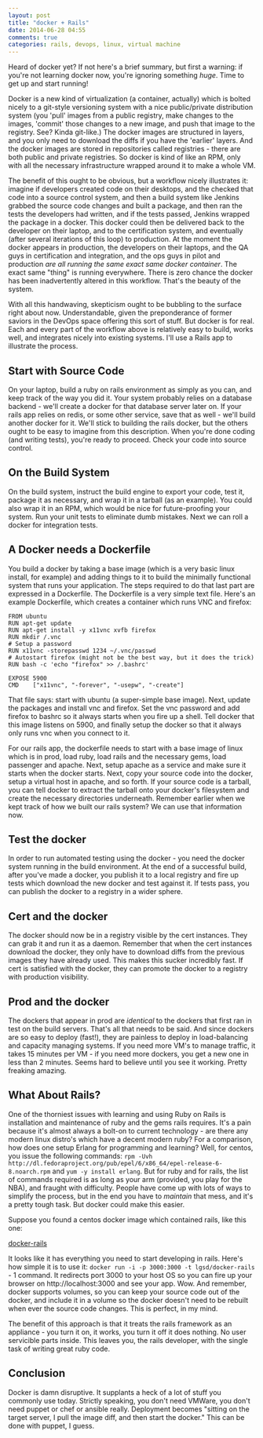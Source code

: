 ```yaml
---
layout: post
title: "docker + Rails"
date: 2014-06-28 04:55
comments: true
categories: rails, devops, linux, virtual machine
---
```

Heard of docker yet?  If not here's a brief summary, but first a warning: if you're not learning docker now, you're ignoring something *huge*. 
 Time to get up and start running!

<!-- more -->
Docker is a new kind of virtualization (a container, actually) which is bolted nicely to a git-style versioning system with a nice public/private distribution
 system (you 'pull' images from a public registry, make changes to the images, 'commit' those changes to a new image, and push that image to the registry. 
See?  Kinda git-like.) The docker images are structured in layers, and you only need to download the diffs if you have the 'earlier' layers.
And the docker images are stored in repositories called registries - there are both public and private registries.
So docker is kind of like an RPM, only with all the necessary infrastructure wrapped around it to make a whole VM.  

The benefit of this ought to be obvious, but a workflow nicely illustrates it: imagine if developers created code on their desktops, 
and the checked that code into a source control system, and then a build system like Jenkins grabbed the source code changes and built a package, 
and then ran the tests the developers had written, and if the tests passed, Jenkins wrapped the package in a docker. 
This docker could then be delivered back to the developer on their laptop, and to the certification system, and eventually (after several iterations 
of this loop) to production. At the moment the docker appears in production, the developers on their laptops, and the QA guys in certification and 
integration, and the ops guys in pilot and production *are all running the same exact same docker container*.  The exact same "thing" is running everywhere.  There is zero chance the docker has been inadvertently altered in this workflow. That's the beauty of the system.

With all this handwaving, skepticism ought to be bubbling to the surface right about now. Understandable, given the preponderance of former saviors in
the DevOps space offering this sort of stuff.  But docker is for real.  Each and every part of the workflow above is relatively easy to build, works well, 
and integrates nicely into existing systems.  I'll use a Rails app to illustrate the process.

## Start with Source Code
On your laptop, build a ruby on rails environment as simply as you can, and keep track of the way you did it. 
Your system probably relies on a database backend - we'll create a docker for that database server later on. 
If your rails app relies on redis, or some other service, save that as well - we'll build another docker for it. 
We'll stick to building the rails docker, but the others ought to be easy to imagine from this description. 
When you're done coding (and writing tests), you're ready to proceed. Check your code into source control.

## On the Build System
On the build system, instruct the build engine to export your code, test it, package it as necessary, and wrap it in a tarball (as an example). 
You could also wrap it in an RPM, which would be nice for future-proofing your system. 
Run your unit tests to eliminate dumb mistakes.  Next we can roll a docker for integration tests.

## A Docker needs a Dockerfile
You build a docker by taking a base image (which is a very basic linux install, for example) and adding things to it to build the minimally functional 
system that runs your application. The steps required to do that last part are expressed in a Dockerfile. 
The Dockerfile is a very simple text file.  Here's an example Dockerfile, which creates a container which runs VNC and firefox:

```
FROM ubuntu
RUN apt-get update
RUN apt-get install -y x11vnc xvfb firefox
RUN mkdir /.vnc
# Setup a password
RUN x11vnc -storepasswd 1234 ~/.vnc/passwd
# Autostart firefox (might not be the best way, but it does the trick)
RUN bash -c 'echo "firefox" >> /.bashrc'

EXPOSE 5900
CMD    ["x11vnc", "-forever", "-usepw", "-create"]
```
  
That file says: start with ubuntu (a super-simple base image).  Next, update the packages and install vnc and firefox.
Set the vnc password and add firefox to bashrc so it always starts when you fire up a shell.
Tell docker that this image listens on 5900, and finally setup the docker so that it always only runs vnc when you connect to it. 

For our rails app, the dockerfile needs to start with a base image of linux which is in prod, load ruby, load rails and the necessary gems,
load passenger and apache.  Next, setup apache as a service and make sure it starts when the docker starts. 
Next, copy your source code into the docker, setup a virtual host in apache, and so forth. 
If your source code is a tarball, you can tell docker to extract the tarball onto your docker's filesystem and create the necessary directories underneath. 
Remember earlier when we kept track of how we built our rails system?  We can use that information now.

## Test the docker
In order to run automated testing using the docker - you need the docker system running in the build environment. 
At the end of a successful build, after you've made a docker, you publish it to a local registry and fire up tests which download the new docker 
and test against it.  If tests pass, you can publish the docker to a registry in a wider sphere.

## Cert and the docker
The docker should now be in a registry visible by the cert instances. They can grab it and run it as a daemon. Remember that when the cert instances download
the docker, they only have to download diffs from the previous images they have already used. This makes this sucker incredibly fast. 
If cert is satisfied with the docker, they can promote the docker to a registry with production visibility.

## Prod and the docker
The dockers that appear in prod are *identical* to the dockers that first ran in test on the build servers. 
That's all that needs to be said. And since dockers are so easy to deploy (fast!), they are painless to deploy in load-balancing and capacity 
managing systems. If you need more VM's to manage traffic, it takes 15 minutes per VM - if you need more dockers, you get a new one in less than 2 minutes. 
Seems hard to believe until you see it working.  Pretty freaking amazing.  

## What About Rails?
One of the thorniest issues with learning and using Ruby on Rails is installation and maintenance of ruby and the gems rails requires.
It's a pain because it's almost always a bolt-on to current technology - are there any modern linux distro's which have a decent modern ruby? 
For a comparison, how does one setup Erlang for programming and learning? Well, for centos, you issue the following commands: 
`rpm -Uvh http://dl.fedoraproject.org/pub/epel/6/x86_64/epel-release-6-8.noarch.rpm` and `yum -y install erlang`. 
But for ruby and for rails, the list of commands required is as long as your arm (provided, you play for the NBA), and fraught with difficulty.
People have come up with lots of ways to simplify the process, but in the end you have to *maintain* that mess, and it's a pretty tough task.
But docker could make this easier.

Suppose you found a centos docker image which contained rails, like this one:

[docker-rails](https://registry.hub.docker.com/u/lgsd/docker-rails/) 

It looks like it has everything you need to start developing in rails. 
Here's how simple it is to use it: `docker run -i -p 3000:3000 -t lgsd/docker-rails` - 1 command. 
It redirects port 3000 to your host OS so you can fire up your browser on http://localhost:3000 and see your app. Wow. 
And remember, docker supports volumes, so you can keep your source code out of the docker, and include it in a volume so the docker doesn't need to be 
rebuilt when ever the source code changes. This is perfect, in my mind.

The benefit of this approach is that it treats the rails framework as an appliance - you turn it on, it works, you turn it off it does nothing. 
No user servicible parts inside. This leaves you, the rails developer, with the single task of writing great ruby code.

## Conclusion
Docker is damn disruptive. It supplants a heck of a lot of stuff you commonly use today. Strictly speaking, you don't need VMWare, you don't need puppet 
or chef or ansible really. Deployment becomes "sitting on the target server, I pull the image diff, and then start the docker." 
This can be done with puppet, I guess.
